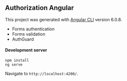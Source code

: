 ## Authorization Angular

This project was generated with [Angular CLI](https://github.com/angular/angular-cli) version 6.0.8.

- Forms authentication
- Forms validation
- AuthGuard

#### Development server

```
npm install
ng serve
```

Navigate to `http://localhost:4200/`.
